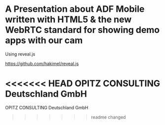 # A Presentation about ADF Mobile written with HTML5 & the new WebRTC standard for showing demo apps with our cam

Using reveal.js

https://github.com/hakimel/reveal.js

<<<<<<< HEAD
OPITZ CONSULTING Deutschland GmbH
=======
OPITZ CONSULTING Deutschland GmbH
>>>>>>> readme changed
